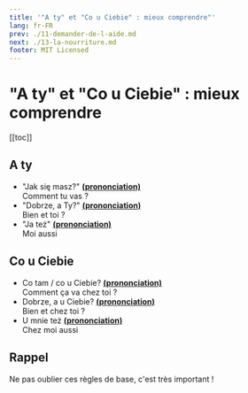 ```yaml
---
title: '"A ty" et "Co u Ciebie" : mieux comprendre"'
lang: fr-FR
prev: ./11-demander-de-l-aide.md
next: ./13-la-nourriture.md
footer: MIT Licensed
---
```


# "A ty" et "Co u Ciebie" : mieux comprendre

[[toc]]

## A ty

- "Jak się masz?" **[(prononciation)](https://voca.ro/12sg1492885v)**   
Comment tu vas ?
- "Dobrze, a Ty?" **[(prononciation)](https://voca.ro/12j7CMUE8UFY)**   
Bien et toi ?
- "Ja też" **[(prononciation)](https://voca.ro/1iH8BhwbkHUN)**   
Moi aussi

## Co u Ciebie

- Co tam / co u Ciebie? **[(prononciation)](https://voca.ro/14bgveoc9Crh)**  
Comment ça va chez toi ?
- Dobrze, a u Ciebie? **[(prononciation)](https://voca.ro/155Uudkve5aO)**  
Bien et chez toi ?
- U mnie też **[(prononciation)](https://voca.ro/11I20YniURzV)**  
Chez moi aussi

## Rappel
Ne pas oublier ces règles de base, c'est très important !